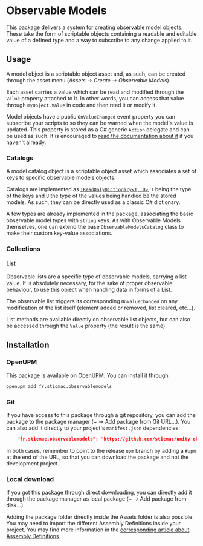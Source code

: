 # Observable Models

This package delivers a system for creating observable model objects. These take the form of scriptable objects containing a readable and editable value of a defined type and a way to subscribe to any change applied to it.

## Usage

A model object is a scriptable object asset and, as such, can be created through the asset menu (*Assets -> Create -> Observable Models*).

Each asset carries a value which can be read and modified through the `Value` property attached to it. In other words, you can access that value through `myObject.Value` in code and then read it or modify it.

Model objects have a public `OnValueChanged` event property you can subscribe your scripts to so they can be warned when the model's value is updated. This property is stored as a C# generic `Action` delegate and can be used as such.
It is encouraged to [read the documentation about it](https://learn.microsoft.com/en-us/dotnet/api/system.action-1?view=net-7.0) if you haven't already.

### Catalogs

A model catalog object is a scriptable object asset which associates a set of keys to specific observable models objects.

Catalogs are implemented as [`IReadOnlyDictionary<T, U>`](https://learn.microsoft.com/fr-fr/dotnet/api/system.collections.generic.ireadonlydictionary-2?view=net-7.0), `T` being the type of the keys and `U` the type of the values being handled be the stored models.
As such, they can be directly used as a classic C# dictionary. 

A few types are already implemented in the package, associating the basic observable model types with `string` keys.
As with Observable Models themselves, one can extend the base `ObservableModelsCatalog` class to make their custom key-value associations. 

### Collections

#### List

Observable lists are a specific type of observable models, carrying a list value. It is absolutely necessary, for the sake of proper observable behaviour, to use this object when handling data in forms of a List.

The observable list triggers its corresponding `OnValueChanged` on any modification of the list itself (element added or removed, list cleared, etc…).

List methods are available directly on observable list objects, but can also be accessed through the `Value` property (the result is the same).

## Installation

### OpenUPM

This package is available on [OpenUPM](https://openupm.com/packages/fr.sticmac.observablemodels/). You can install it through:

```bash
openupm add fr.sticmac.observablemodels
```

### Git

If you have access to this package through a git repository, you can add the package to the package manager (+ -> Add package from Git URL…). You can also add it directly to your project's `manifest.json` dependencies:

```json
    "fr.sticmac.observablemodels": "https://github.com/sticmac/unity-observable-models.git#upm"
```

In both cases, remember to point to the release `upm` branch by adding a `#upm` at the end of the URL, so that you can download the package and not the development project.

### Local download

If you got this package through direct downloading, you can directly add it through the package manager as local package (+ -> Add package from disk…). 

Adding the package folder directly inside the Assets folder is also possible. You may need to import the different Assembly Definitions inside your project. You may find more information in the [corresponding article about Assembly Definitions](https://docs.unity3d.com/2019.4/Documentation/Manual/ScriptCompilationAssemblyDefinitionFiles.html).
